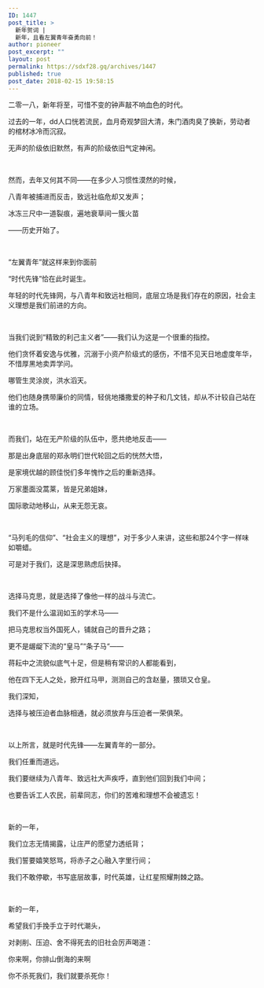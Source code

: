 ```yaml
---
ID: 1447
post_title: >
  新年贺词 |
  新年，且看左翼青年奋勇向前！
author: pioneer
post_excerpt: ""
layout: post
permalink: https://sdxf28.gq/archives/1447
published: true
post_date: 2018-02-15 19:58:15
---
```

二零一八，新年将至，可惜不变的钟声敲不响血色的时代。

过去的一年，dd人口恍若流民，血月奇观梦回大清，朱门酒肉臭了换新，劳动者的棺材冰冷而沉寂。

无声的阶级依旧默然，有声的阶级依旧气定神闲。

&nbsp;

然而，去年又何其不同——在多少人习惯性漠然的时候，

八青年被捕进而反击，致远社临危却又发声；

冰冻三尺中一道裂痕，遍地衰草间一簇火苗

——历史开始了。

&nbsp;

“左翼青年”就这样来到你面前

“时代先锋”恰在此时诞生。

年轻的时代先锋网，与八青年和致远社相同，底层立场是我们存在的原因，社会主义理想是我们前进的方向。

&nbsp;

当我们说到“精致的利己主义者”——我们认为这是一个很重的指控。

他们贪怀着安逸与优雅，沉溺于小资产阶级式的感伤，不惜不见天日地虚度年华，不惜厚黑地卖弄学问。

哪管生灵涂炭，洪水滔天。

他们也随身携带廉价的同情，轻佻地播撒爱的种子和几文钱，却从不计较自己站在谁的立场。

&nbsp;

而我们，站在无产阶级的队伍中，愿共绝地反击——

那是出身底层的郑永明们世代轮回之后的恍然大悟，

是家境优越的顾佳悦们多年愧怍之后的重新选择。

万家墨面没蒿莱，皆是兄弟姐妹，

国际歌动地移山，从来无怨无哀。

&nbsp;

“马列毛的信仰”、“社会主义的理想”，对于多少人来讲，这些和那24个字一样味如嚼蜡。

可是对于我们，这是深思熟虑后抉择。

&nbsp;

选择马克思，就是选择了像他一样的战斗与流亡。

我们不是什么温润如玉的学术马——

把马克思权当外国死人，铺就自己的晋升之路；

更不是龌龊下流的“皇马”“条子马“——

蒋耘中之流貌似底气十足，但是稍有常识的人都能看到，

他在四下无人之处，掀开红马甲，测测自己的含赵量，猥琐又仓皇。

我们深知，

选择与被压迫者血脉相通，就必须放弃与压迫者一荣俱荣。

&nbsp;

以上所言，就是时代先锋——左翼青年的一部分。

我们任重而道远。

我们要继续为八青年、致远社大声疾呼，直到他们回到我们中间；

也要告诉工人农民，前辈同志，你们的苦难和理想不会被遗忘！

&nbsp;

新的一年，

我们立志无情揭露，让庄严的愿望力透纸背；

我们誓要嬉笑怒骂，将赤子之心融入字里行间；

我们不敢停歇，书写底层故事，时代英雄，让红星照耀荆棘之路。

&nbsp;

新的一年，

希望我们手挽手立于时代潮头，

对剥削、压迫、舍不得死去的旧社会厉声喝道：

你来啊，你排山倒海的来啊

你不杀死我们，我们就要杀死你！